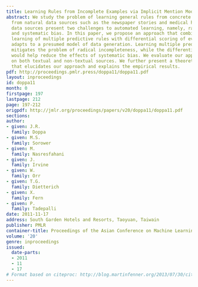 ```yaml
---
title: Learning Rules from Incomplete Examples via Implicit Mention Models
abstract: We study the problem of learning general rules from concrete facts extracted
  from natural data sources such as the newspaper stories and medical histories. Natural
  data sources present two challenges to automated learning, namely, radical incompleteness
  and systematic bias. In this paper, we propose an approach that combines simultaneous
  learning of multiple predictive rules with differential scoring of evidence which
  adapts to a presumed model of data generation. Learning multiple predicates simultaneously
  mitigates the problem of radical incompleteness, while the differential scoring
  would help reduce the effects of systematic bias. We evaluate our approach empirically
  on both textual and non-textual sources. We further present a theoretical analysis
  that elucidates our approach and explains the empirical results.
pdf: http://proceedings.pmlr.press/doppa11/doppa11.pdf
layout: inproceedings
id: doppa11
month: 0
firstpage: 197
lastpage: 212
page: 197-212
origpdf: http://jmlr.org/proceedings/papers/v20/doppa11/doppa11.pdf
sections: 
author:
- given: J.R.
  family: Doppa
- given: M.S.
  family: Sorower
- given: M.
  family: Nasresfahani
- given: J.
  family: Irvine
- given: W.
  family: Orr
- given: T.G.
  family: Dietterich
- given: X.
  family: Fern
- given: P.
  family: Tadepalli
date: 2011-11-17
address: South Garden Hotels and Resorts, Taoyuan, Taiwain
publisher: PMLR
container-title: Proceedings of the Asian Conference on Machine Learning
volume: '20'
genre: inproceedings
issued:
  date-parts:
  - 2011
  - 11
  - 17
# Format based on citeproc: http://blog.martinfenner.org/2013/07/30/citeproc-yaml-for-bibliographies/
---
```

